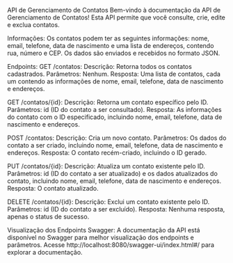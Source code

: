 API de Gerenciamento de Contatos
Bem-vindo à documentação da API de Gerenciamento de Contatos! Esta API permite que você consulte, crie, edite e exclua contatos.


Informações:
Os contatos podem ter as seguintes informações: nome, email, telefone, data de nascimento e uma lista de endereços, contendo rua, número e CEP.
Os dados são enviados e recebidos no formato JSON.

Endpoints:
GET /contatos:
Descrição: Retorna todos os contatos cadastrados.
Parâmetros: Nenhum.
Resposta: Uma lista de contatos, cada um contendo as informações de nome, email, telefone, data de nascimento e endereços.


GET /contatos/{id}:
Descrição: Retorna um contato específico pelo ID.
Parâmetros: id (ID do contato a ser consultado).
Resposta: As informações do contato com o ID especificado, incluindo nome, email, telefone, data de nascimento e endereços.


POST /contatos:
Descrição: Cria um novo contato.
Parâmetros: Os dados do contato a ser criado, incluindo nome, email, telefone, data de nascimento e endereços.
Resposta: O contato recém-criado, incluindo o ID gerado.


PUT /contatos/{id}:
Descrição: Atualiza um contato existente pelo ID.
Parâmetros: id (ID do contato a ser atualizado) e os dados atualizados do contato, incluindo nome, email, telefone, data de nascimento e endereços.
Resposta: O contato atualizado.


DELETE /contatos/{id}:
Descrição: Exclui um contato existente pelo ID.
Parâmetros: id (ID do contato a ser excluído).
Resposta: Nenhuma resposta, apenas o status de sucesso.


Visualização dos Endpoints
Swagger: A documentação da API está disponível no Swagger para melhor visualização dos endpoints e parâmetros. Acesse http://localhost:8080/swagger-ui/index.html#/ para explorar a documentação.


